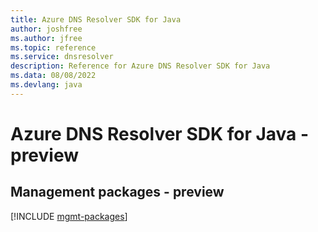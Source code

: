 ```yaml
---
title: Azure DNS Resolver SDK for Java
author: joshfree
ms.author: jfree
ms.topic: reference
ms.service: dnsresolver
description: Reference for Azure DNS Resolver SDK for Java
ms.data: 08/08/2022
ms.devlang: java
---
```

# Azure DNS Resolver SDK for Java - preview

## Management packages - preview
[!INCLUDE [mgmt-packages](dns-resolver-mgmt-index.md)]